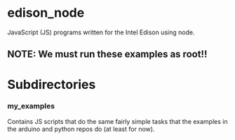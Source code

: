 # edison_node

JavaScript (JS) programs written for the Intel Edison using node.

## NOTE: We must run these examples as root!!


# Subdirectories

### my_examples

Contains JS scripts that do the same fairly simple tasks that the examples in the arduino and python repos do (at least for now).


